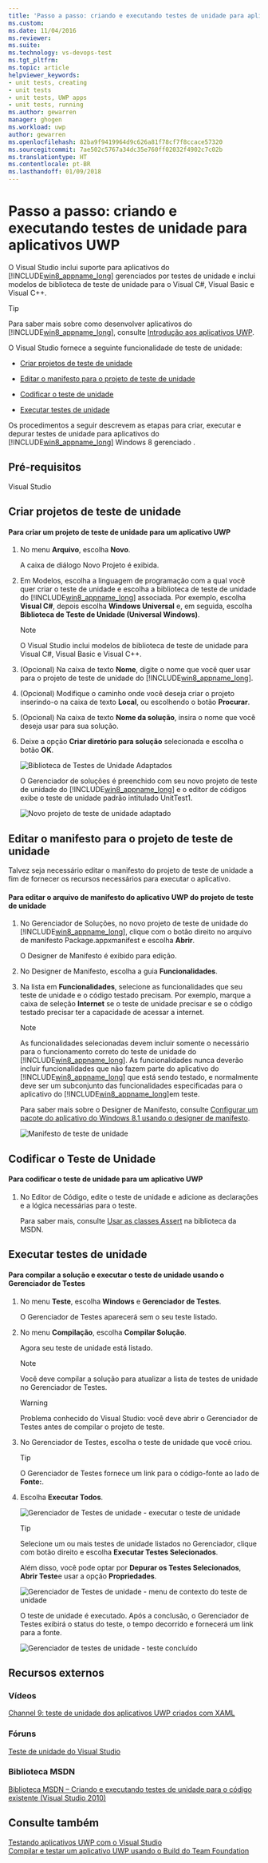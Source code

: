 ```yaml
---
title: 'Passo a passo: criando e executando testes de unidade para aplicativos UWP | Microsoft Docs'
ms.custom: 
ms.date: 11/04/2016
ms.reviewer: 
ms.suite: 
ms.technology: vs-devops-test
ms.tgt_pltfrm: 
ms.topic: article
helpviewer_keywords:
- unit tests, creating
- unit tests
- unit tests, UWP apps
- unit tests, running
ms.author: gewarren
manager: ghogen
ms.workload: uwp
author: gewarren
ms.openlocfilehash: 82ba9f9419964d9c626a81f78cf7f8ccace57320
ms.sourcegitcommit: 7ae502c5767a34dc35e760ff02032f4902c7c02b
ms.translationtype: HT
ms.contentlocale: pt-BR
ms.lasthandoff: 01/09/2018
---
```

# <a name="walkthrough-creating-and-running-unit-tests-for-uwp-apps"></a>Passo a passo: criando e executando testes de unidade para aplicativos UWP
O Visual Studio inclui suporte para aplicativos do [!INCLUDE[win8_appname_long](../debugger/includes/win8_appname_long_md.md)] gerenciados por testes de unidade e inclui modelos de biblioteca de teste de unidade para o Visual C#, Visual Basic e Visual C++.  
  
> [!TIP]
>  Para saber mais sobre como desenvolver aplicativos do [!INCLUDE[win8_appname_long](../debugger/includes/win8_appname_long_md.md)], consulte [Introdução aos aplicativos UWP](http://go.microsoft.com/fwlink/?LinkID=241410).  
  
 O Visual Studio fornece a seguinte funcionalidade de teste de unidade:  
  
-   [Criar projetos de teste de unidade](#CreateAndRunUnitTestWin8Tailored_Create)  
  
-   [Editar o manifesto para o projeto de teste de unidade](#CreateAndRunUnitTestWin8Tailored_Manifest)  
  
-   [Codificar o teste de unidade](#CreateAndRunUnitTestWin8Tailored_Code)  
  
-   [Executar testes de unidade](#CreateAndRunUnitTestWin8Tailored_Run)  
  
 Os procedimentos a seguir descrevem as etapas para criar, executar e depurar testes de unidade para aplicativos do [!INCLUDE[win8_appname_long](../debugger/includes/win8_appname_long_md.md)] Windows 8 gerenciado .  
  
## <a name="prerequisites"></a>Pré-requisitos  
 Visual Studio  
  
##  <a name="CreateAndRunUnitTestWin8Tailored_Create"></a> Criar projetos de teste de unidade  
  
#### <a name="to-create-a-unit-test-project-for-a-uwp-app"></a>Para criar um projeto de teste de unidade para um aplicativo UWP  
  
1.  No menu **Arquivo**, escolha **Novo**.  
  
     A caixa de diálogo Novo Projeto é exibida.  
  
2.  Em Modelos, escolha a linguagem de programação com a qual você quer criar o teste de unidade e escolha a biblioteca de teste de unidade do [!INCLUDE[win8_appname_long](../debugger/includes/win8_appname_long_md.md)] associada. Por exemplo, escolha **Visual C#**, depois escolha **Windows Universal** e, em seguida, escolha **Biblioteca de Teste de Unidade (Universal Windows)**.  
  
    > [!NOTE]
    >  O Visual Studio inclui modelos de biblioteca de teste de unidade para Visual C#, Visual Basic e Visual C++.  
  
3.  (Opcional) Na caixa de texto **Nome**, digite o nome que você quer usar para o projeto de teste de unidade do [!INCLUDE[win8_appname_long](../debugger/includes/win8_appname_long_md.md)].  
  
4.  (Opcional) Modifique o caminho onde você deseja criar o projeto inserindo-o na caixa de texto **Local**, ou escolhendo o botão **Procurar**.  
  
5.  (Opcional) Na caixa de texto **Nome da solução**, insira o nome que você deseja usar para sua solução.  
  
6.  Deixe a opção **Criar diretório para solução** selecionada e escolha o botão **OK**.  
  
     ![Biblioteca de Testes de Unidade Adaptados](../test/media/unit_test_win8_1.png "Unit_Test_Win8_1")  
  
     O Gerenciador de soluções é preenchido com seu novo projeto de teste de unidade do [!INCLUDE[win8_appname_long](../debugger/includes/win8_appname_long_md.md)] e o editor de códigos exibe o teste de unidade padrão intitulado UnitTest1.  
  
     ![Novo projeto de teste de unidade adaptado](../test/media/unit_test_win8_unittestexplorer_newprojectcreated.png "Unit_Test_Win8_UnitTestExplorer_NewProjectCreated")  
  
##  <a name="CreateAndRunUnitTestWin8Tailored_Manifest"></a> Editar o manifesto para o projeto de teste de unidade  
 Talvez seja necessário editar o manifesto do projeto de teste de unidade a fim de fornecer os recursos necessários para executar o aplicativo.  
  
#### <a name="to-edit-the-unit-test-projects-uwp-application-manifest-file"></a>Para editar o arquivo de manifesto do aplicativo UWP do projeto de teste de unidade  
  
1.  No Gerenciador de Soluções, no novo projeto de teste de unidade do [!INCLUDE[win8_appname_long](../debugger/includes/win8_appname_long_md.md)], clique com o botão direito no arquivo de manifesto Package.appxmanifest e escolha **Abrir**.  
  
     O Designer de Manifesto é exibido para edição.  
  
2.  No Designer de Manifesto, escolha a guia **Funcionalidades**.  
  
3.  Na lista em **Funcionalidades**, selecione as funcionalidades que seu teste de unidade e o código testado precisam. Por exemplo, marque a caixa de seleção **Internet** se o teste de unidade precisar e se o código testado precisar ter a capacidade de acessar a internet.  
  
    > [!NOTE]
    >  As funcionalidades selecionadas devem incluir somente o necessário para o funcionamento correto do teste de unidade do [!INCLUDE[win8_appname_long](../debugger/includes/win8_appname_long_md.md)]. As funcionalidades nunca deverão incluir funcionalidades que não fazem parte do aplicativo do [!INCLUDE[win8_appname_long](../debugger/includes/win8_appname_long_md.md)] que está sendo testado, e normalmente deve ser um subconjunto das funcionalidades especificadas para o aplicativo do [!INCLUDE[win8_appname_long](../debugger/includes/win8_appname_long_md.md)]em teste.  
  
     Para saber mais sobre o Designer de Manifesto, consulte [Configurar um pacote do aplicativo do Windows 8.1 usando o designer de manifesto](http://msdn.microsoft.com/Library/24c58b7f-9c6d-41c3-b385-c1e8497d5b2d).  
  
     ![Manifesto de teste de unidade](../test/media/unit_test_win8_.png "Unit_Test_Win8_")  
  
##  <a name="CreateAndRunUnitTestWin8Tailored_Code"></a> Codificar o Teste de Unidade  
  
#### <a name="to-code-the-unit-test-for-a-uwp-app"></a>Para codificar o teste de unidade para um aplicativo UWP  
  
1.  No Editor de Código, edite o teste de unidade e adicione as declarações e a lógica necessárias para o teste.  
  
     Para saber mais, consulte [Usar as classes Assert](http://go.microsoft.com/fwlink/?LinkID=224991) na biblioteca da MSDN.  
  
##  <a name="CreateAndRunUnitTestWin8Tailored_Run"></a> Executar testes de unidade  
  
#### <a name="to-build-the-solution-and-run-the-unit-test-using-test-explorer"></a>Para compilar a solução e executar o teste de unidade usando o Gerenciador de Testes  
  
1.  No menu **Teste**, escolha **Windows** e **Gerenciador de Testes**.  
  
     O Gerenciador de Testes aparecerá sem o seu teste listado.  
  
2.  No menu **Compilação**, escolha **Compilar Solução**.  
  
     Agora seu teste de unidade está listado.  
  
    > [!NOTE]
    >  Você deve compilar a solução para atualizar a lista de testes de unidade no Gerenciador de Testes.  
  
    > [!WARNING]
    >  Problema conhecido do Visual Studio: você deve abrir o Gerenciador de Testes antes de compilar o projeto de teste.  
  
3.  No Gerenciador de Testes, escolha o teste de unidade que você criou.  
  
    > [!TIP]
    >  O Gerenciador de Testes fornece um link para o código-fonte ao lado de **Fonte:**.  
  
4.  Escolha **Executar Todos**.  
  
     ![Gerenciador de Testes de unidade &#45; executar o teste de unidade](../test/media/unit_test_win8_unittestexplorer_contextmenurun.png "Unit_Test_Win8_UnitTestExplorer_ContextMenuRun")  
  
    > [!TIP]
    >  Selecione um ou mais testes de unidade listados no Gerenciador, clique com botão direito e escolha **Executar Testes Selecionados**.  
    >   
    >  Além disso, você pode optar por **Depurar os Testes Selecionados**, **Abrir Teste**e usar a opção **Propriedades**.  
    >   
    >  ![Gerenciador de Testes de unidade &#45; menu de contexto do teste de unidade](../test/media/unit_test_win8_unittestexplorer_contextmenu.png "Unit_Test_Win8_UnitTestExplorer_ContextMenu")  
  
     O teste de unidade é executado. Após a conclusão, o Gerenciador de Testes exibirá o status do teste, o tempo decorrido e fornecerá um link para a fonte.  
  
     ![Gerenciador de testes de unidade &#45; teste concluído](../test/media/unit_test_win8_unittestexplorer_done.png "Unit_Test_Win8_UnitTestExplorer_Done")  
  
## <a name="external-resources"></a>Recursos externos  
  
### <a name="videos"></a>Vídeos  
 [Channel 9: teste de unidade dos aplicativos UWP criados com XAML](http://go.microsoft.com/fwlink/?LinkId=226285)  
  
### <a name="forums"></a>Fóruns  
 [Teste de unidade do Visual Studio](http://go.microsoft.com/fwlink/?LinkId=224477)  
  
### <a name="msdn-library"></a>Biblioteca MSDN  
 [Biblioteca MSDN – Criando e executando testes de unidade para o código existente (Visual Studio 2010)](http://go.microsoft.com/fwlink/?LinkID=223683)  
  
## <a name="see-also"></a>Consulte também  
 [Testando aplicativos UWP com o Visual Studio](../test/testing-store-apps-with-visual-studio.md)   
 [Compilar e testar um aplicativo UWP usando o Build do Team Foundation](http://msdn.microsoft.com/Library/d0ca17bb-deae-4f3d-a18d-1a99bebceaa9)

